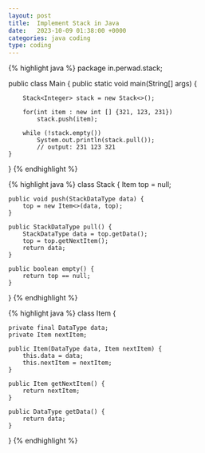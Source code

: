 ```yaml
---
layout: post
title:  Implement Stack in Java
date:   2023-10-09 01:38:00 +0000
categories: java coding
type: coding
---
```


{% highlight java %}
package in.perwad.stack;

public class Main {
    public static void main(String[] args) {

        Stack<Integer> stack = new Stack<>();

        for(int item : new int [] {321, 123, 231})
            stack.push(item);

        while (!stack.empty())
            System.out.println(stack.pull());
            // output: 231 123 321
    }
}
{% endhighlight %}

{% highlight java %}
class Stack<StackDataType>  {
    Item<StackDataType> top = null;

    public void push(StackDataType data) {
        top = new Item<>(data, top);
    }

    public StackDataType pull() {
        StackDataType data = top.getData();
        top = top.getNextItem();
        return data;
    }

    public boolean empty() {
        return top == null;
    }

}
{% endhighlight %}

{% highlight java %}
class Item<DataType>  {

    private final DataType data;
    private Item nextItem;

    public Item(DataType data, Item nextItem) {
        this.data = data;
        this.nextItem = nextItem;
    }

    public Item getNextItem() {
        return nextItem;
    }

    public DataType getData() {
        return data;
    }
}
{% endhighlight %}